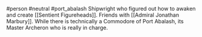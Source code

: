 #person #neutral #port_abalash
Shipwright who figured out how to awaken and create [[Sentient Figureheads]].  Friends with [[Admiral Jonathan Marbury]].  While there is technically a Commodore of Port Abalash, its Master Archeron who is really in charge.